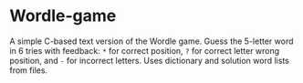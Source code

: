 # Wordle-game
A simple C-based text version of the Wordle game. Guess the 5-letter word in 6 tries with feedback: `*` for correct position, `?` for correct letter wrong position, and `-` for incorrect letters. Uses dictionary and solution word lists from files.
